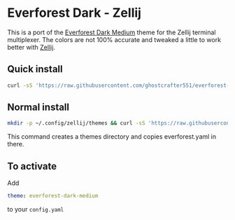 # Everforest Dark - Zellij
This is a port of the [Everforest Dark Medium](https://github.com/sainnhe/everforest) theme for the Zellij terminal multiplexer. 
The colors are not 100% accurate and tweaked a little to work better with [Zellij](https://github.com/zellij-org/zellij).

## Quick install 
```bash
curl -sS 'https://raw.githubusercontent.com/ghostcrafter551/everforest-dark-zellij/main/install.sh' | bas
```

## Normal install
```bash
mkdir -p ~/.config/zellij/themes && curl -sS 'https://raw.githubusercontent.com/ghostcrafter551/everforest-dark-zellij/main/everforest.yaml' > ~/.config/zellij/themes/everforest.yaml
```
This command creates a themes directory and copies everforest.yaml in there.

## To activate
Add
```yaml
theme: everforest-dark-medium
```
to your `config.yaml`

